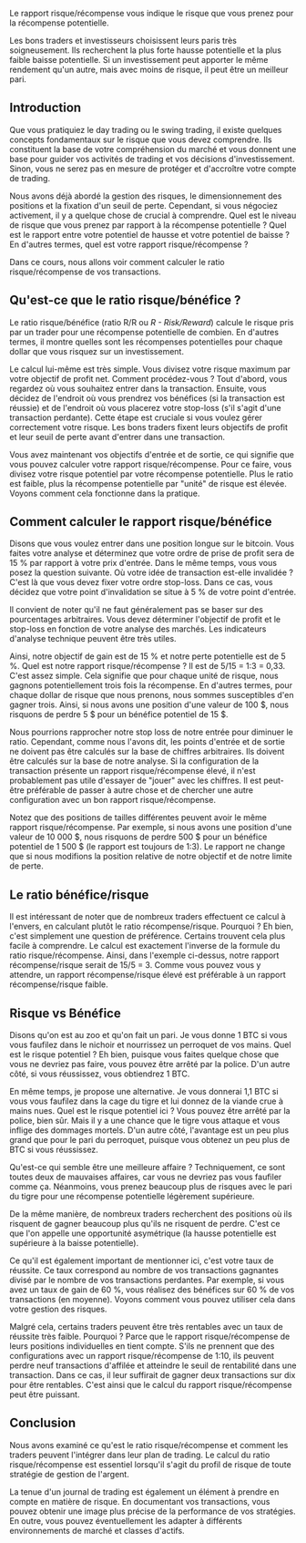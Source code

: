 Le rapport risque/récompense vous indique le risque que vous prenez pour la récompense potentielle.

Les bons traders et investisseurs choisissent leurs paris très soigneusement. Ils recherchent la plus forte hausse potentielle et la plus faible baisse potentielle. Si un investissement peut apporter le même rendement qu'un autre, mais avec moins de risque, il peut être un meilleur pari.

## Introduction

Que vous pratiquiez le day trading ou le swing trading, il existe quelques concepts fondamentaux sur le risque que vous devez comprendre. Ils constituent la base de votre compréhension du marché et vous donnent une base pour guider vos activités de trading et vos décisions d'investissement. Sinon, vous ne serez pas en mesure de protéger et d'accroître votre compte de trading.

Nous avons déjà abordé la gestion des risques, le dimensionnement des positions et la fixation d'un seuil de perte. Cependant, si vous négociez activement, il y a quelque chose de crucial à comprendre. Quel est le niveau de risque que vous prenez par rapport à la récompense potentielle ? Quel est le rapport entre votre potentiel de hausse et votre potentiel de baisse ? En d'autres termes, quel est votre rapport risque/récompense ?

Dans ce cours, nous allons voir comment calculer le ratio risque/récompense de vos transactions.

## Qu'est-ce que le ratio risque/bénéfice ?

Le ratio risque/bénéfice (ratio R/R ou *R - Risk/Reward*) calcule le risque pris par un trader pour une récompense potentielle de combien. En d'autres termes, il montre quelles sont les récompenses potentielles pour chaque dollar que vous risquez sur un investissement.

Le calcul lui-même est très simple. Vous divisez votre risque maximum par votre objectif de profit net. Comment procédez-vous ? Tout d'abord, vous regardez où vous souhaitez entrer dans la transaction. Ensuite, vous décidez de l'endroit où vous prendrez vos bénéfices (si la transaction est réussie) et de l'endroit où vous placerez votre stop-loss (s'il s'agit d'une transaction perdante). Cette étape est cruciale si vous voulez gérer correctement votre risque. Les bons traders fixent leurs objectifs de profit et leur seuil de perte avant d'entrer dans une transaction.

Vous avez maintenant vos objectifs d'entrée et de sortie, ce qui signifie que vous pouvez calculer votre rapport risque/récompense. Pour ce faire, vous divisez votre risque potentiel par votre récompense potentielle. Plus le ratio est faible, plus la récompense potentielle par "unité" de risque est élevée. Voyons comment cela fonctionne dans la pratique.

## Comment calculer le rapport risque/bénéfice

Disons que vous voulez entrer dans une position longue sur le bitcoin. Vous faites votre analyse et déterminez que votre ordre de prise de profit sera de 15 % par rapport à votre prix d'entrée. Dans le même temps, vous vous posez la question suivante. Où votre idée de transaction est-elle invalidée ? C'est là que vous devez fixer votre ordre stop-loss. Dans ce cas, vous décidez que votre point d'invalidation se situe à 5 % de votre point d'entrée.

Il convient de noter qu'il ne faut généralement pas se baser sur des pourcentages arbitraires. Vous devez déterminer l'objectif de profit et le stop-loss en fonction de votre analyse des marchés. Les indicateurs d'analyse technique peuvent être très utiles.

Ainsi, notre objectif de gain est de 15 % et notre perte potentielle est de 5 %. Quel est notre rapport risque/récompense ? Il est de 5/15 = 1:3 = 0,33. C'est assez simple. Cela signifie que pour chaque unité de risque, nous gagnons potentiellement trois fois la récompense. En d'autres termes, pour chaque dollar de risque que nous prenons, nous sommes susceptibles d'en gagner trois. Ainsi, si nous avons une position d'une valeur de 100 $, nous risquons de perdre 5 $ pour un bénéfice potentiel de 15 $.

Nous pourrions rapprocher notre stop loss de notre entrée pour diminuer le ratio. Cependant, comme nous l'avons dit, les points d'entrée et de sortie ne doivent pas être calculés sur la base de chiffres arbitraires. Ils doivent être calculés sur la base de notre analyse. Si la configuration de la transaction présente un rapport risque/récompense élevé, il n'est probablement pas utile d'essayer de "jouer" avec les chiffres. Il est peut-être préférable de passer à autre chose et de chercher une autre configuration avec un bon rapport risque/récompense.

Notez que des positions de tailles différentes peuvent avoir le même rapport risque/récompense. Par exemple, si nous avons une position d'une valeur de 10 000 $, nous risquons de perdre 500 $ pour un bénéfice potentiel de 1 500 $ (le rapport est toujours de 1:3). Le rapport ne change que si nous modifions la position relative de notre objectif et de notre limite de perte.

## Le ratio bénéfice/risque

Il est intéressant de noter que de nombreux traders effectuent ce calcul à l'envers, en calculant plutôt le ratio récompense/risque. Pourquoi ? Eh bien, c'est simplement une question de préférence. Certains trouvent cela plus facile à comprendre. Le calcul est exactement l'inverse de la formule du ratio risque/récompense. Ainsi, dans l'exemple ci-dessus, notre rapport récompense/risque serait de 15/5 = 3. Comme vous pouvez vous y attendre, un rapport récompense/risque élevé est préférable à un rapport récompense/risque faible.

## Risque vs Bénéfice

Disons qu'on est au zoo et qu'on fait un pari. Je vous donne 1 BTC si vous vous faufilez dans le nichoir et nourrissez un perroquet de vos mains. Quel est le risque potentiel ? Eh bien, puisque vous faites quelque chose que vous ne devriez pas faire, vous pouvez être arrêté par la police. D'un autre côté, si vous réussissez, vous obtiendrez 1 BTC.

En même temps, je propose une alternative. Je vous donnerai 1,1 BTC si vous vous faufilez dans la cage du tigre et lui donnez de la viande crue à mains nues. Quel est le risque potentiel ici ? Vous pouvez être arrêté par la police, bien sûr. Mais il y a une chance que le tigre vous attaque et vous inflige des dommages mortels. D'un autre côté, l'avantage est un peu plus grand que pour le pari du perroquet, puisque vous obtenez un peu plus de BTC si vous réussissez.

Qu'est-ce qui semble être une meilleure affaire ? Techniquement, ce sont toutes deux de mauvaises affaires, car vous ne devriez pas vous faufiler comme ça. Néanmoins, vous prenez beaucoup plus de risques avec le pari du tigre pour une récompense potentielle légèrement supérieure.

De la même manière, de nombreux traders recherchent des positions où ils risquent de gagner beaucoup plus qu'ils ne risquent de perdre. C'est ce que l'on appelle une opportunité asymétrique (la hausse potentielle est supérieure à la baisse potentielle).

Ce qu'il est également important de mentionner ici, c'est votre taux de réussite. Ce taux correspond au nombre de vos transactions gagnantes divisé par le nombre de vos transactions perdantes. Par exemple, si vous avez un taux de gain de 60 %, vous réalisez des bénéfices sur 60 % de vos transactions (en moyenne). Voyons comment vous pouvez utiliser cela dans votre gestion des risques.

Malgré cela, certains traders peuvent être très rentables avec un taux de réussite très faible. Pourquoi ? Parce que le rapport risque/récompense de leurs positions individuelles en tient compte. S'ils ne prennent que des configurations avec un rapport risque/récompense de 1:10, ils peuvent perdre neuf transactions d'affilée et atteindre le seuil de rentabilité dans une transaction. Dans ce cas, il leur suffirait de gagner deux transactions sur dix pour être rentables. C'est ainsi que le calcul du rapport risque/récompense peut être puissant.

## Conclusion

Nous avons examiné ce qu'est le ratio risque/récompense et comment les traders peuvent l'intégrer dans leur plan de trading. Le calcul du ratio risque/récompense est essentiel lorsqu'il s'agit du profil de risque de toute stratégie de gestion de l'argent.

La tenue d'un journal de trading est également un élément à prendre en compte en matière de risque. En documentant vos transactions, vous pouvez obtenir une image plus précise de la performance de vos stratégies. En outre, vous pouvez éventuellement les adapter à différents environnements de marché et classes d'actifs.